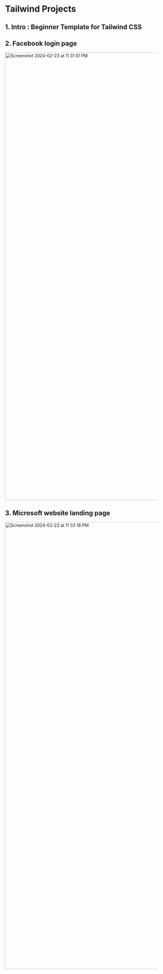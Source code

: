 # Tailwind Projects

## 1. Intro : Beginner Template for Tailwind CSS

## 2. Facebook login page
<img width="1470" alt="Screenshot 2024-02-23 at 11 31 51 PM" src="https://github.com/Gopal1252/Tailwind-Projects/assets/93401686/d03212e8-351b-4589-bba9-5d453a5b239b">

## 3. Microsoft website landing page
<img width="1468" alt="Screenshot 2024-02-23 at 11 33 18 PM" src="https://github.com/Gopal1252/Tailwind-Projects/assets/93401686/0d2f74bb-e8e6-4fe7-892d-4d6ea9292fd9">
